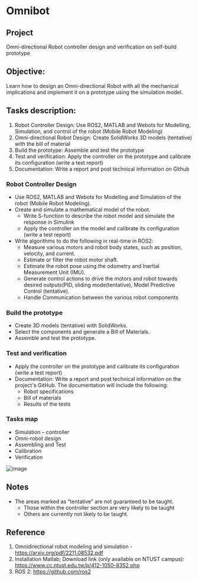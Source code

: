 # Omnibot
## Project
Omni-directional Robot controller design and verification on self-build prototype
## Objective: 
Learn how to design an Omni-directional Robot with all the mechanical implications and implement it on a prototype using the simulation model. 
## Tasks description:
1. Robot Controller Design: Use ROS2, MATLAB and Webots for Modelling, Simulation, and control of the robot (Mobile Robot Modeling)
2. Omni-directional Robot Design: Create SolidWorks 3D models (tentative) with the bill of material
3. Build the prototype: Assemble and test the prototype
4. Test and verification: Apply the controller on the prototype and calibrate its configuration (write a test report)
5. Documentation: Write a report and post technical information on Github
### Robot Controller Design
- Use ROS2, MATLAB and Webots for Modelling and Simulation of the robot (Mobile Robot Modeling).
- Create and simulate a mathematical model of the robot.
  - Write S-function to describe the robot model and simulate the response in Simulink
  - Apply the controller on the model and calibrate its configuration (write a test report) 
- Write algorithms to do the following in real-time in ROS2:
  - Measure various motors and robot body states, such as position, velocity, and current. 
  - Estimate or filter the robot motor shaft.
  - Estimate the robot pose using the odometry and Inertial Measurement Unit (IMU).
  - Generate control actions to drive the motors and robot towards desired outputs(PID, sliding mode(tentative), Model Predictive Control (tentative).
  - Handle Communication between the various robot components
### Build the prototype
- Create 3D models (tentative) with SolidWorks.
- Select the components and generate a Bill of Materials.
- Assemble and test the prototype.
### Test and verification
- Apply the controller on the prototype and calibrate its configuration (write a test report)
- Documentation: Write a report and post technical information on the project's GitHub. The documentation will include the following:
  - Robot specifications
  - Bill of materials
  - Results of the tests
### Tasks map 
- Simulation – controller 
- Omni-robot design
- Assembling and Test 
- Calibration
- Verification

![image](https://github.com/iiotntust/Omnibot/assets/56021651/499e18c3-785c-474d-bdde-22ca7f4a7866)
## Notes
- The areas marked as “tentative” are not guaranteed to be taught. 
  - Those within the controller section are very likely to be taught
  - Others are currently not likely to be taught.
    
## Reference
1. Omnidirectional robot modeling and simulation - https://arxiv.org/pdf/2211.08532.pdf
2. Installation Matlab;
Download link (only available on NTUST campus): https://www.cc.ntust.edu.tw/p/412-1050-8352.php
3. ROS 2: https://github.com/ros2
